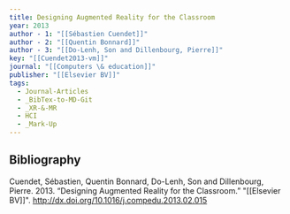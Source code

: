 ```yaml
---
title: Designing Augmented Reality for the Classroom
year: 2013
author - 1: "[[Sébastien Cuendet]]"
author - 2: "[[Quentin Bonnard]]"
author - 3: "[[Do-Lenh, Son and Dillenbourg, Pierre]]"
key: "[[Cuendet2013-vm]]"
journal: "[[Computers \& education]]"
publisher: "[[Elsevier BV]]"
tags:
  - Journal-Articles
  - _BibTex-to-MD-Git
  - _XR-&-MR
  - HCI
  - _Mark-Up
---
```


## Bibliography
Cuendet, Sébastien, Quentin Bonnard, Do-Lenh, Son and Dillenbourg, Pierre. 2013. “Designing Augmented Reality for the Classroom.” "[[Elsevier BV]]". http://dx.doi.org/10.1016/j.compedu.2013.02.015